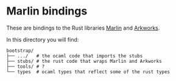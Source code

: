 # Marlin bindings

These are bindings to the Rust libraries [Marlin](https://github.com/o1-labs/marlin) and [Arkworks](http://arkworks.rs/).

In this directory you will find:

```
bootstrap/
├── .../   # the ocaml code that imports the stubs
├── stubs/ # the rust code that wraps Marlin and Arkworks
├── tools/ # ?
└── types  # ocaml types that reflect some of the rust types
```
